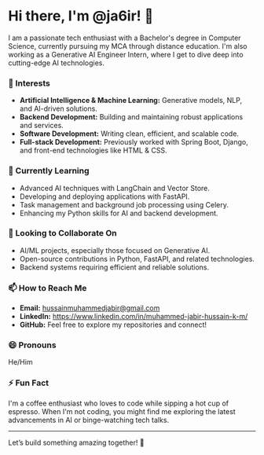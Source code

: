 # Hi there, I'm @ja6ir! 👋

I am a passionate tech enthusiast with a Bachelor's degree in Computer Science, currently pursuing my MCA through distance education. I'm also working as a Generative AI Engineer Intern, where I get to dive deep into cutting-edge AI technologies.

### 👀 Interests
- **Artificial Intelligence & Machine Learning:** Generative models, NLP, and AI-driven solutions.
- **Backend Development:** Building and maintaining robust applications and services.
- **Software Development:** Writing clean, efficient, and scalable code.
- **Full-stack Development:** Previously worked with Spring Boot, Django, and front-end technologies like HTML & CSS.

### 🌱 Currently Learning
- Advanced AI techniques with LangChain and Vector Store.
- Developing and deploying applications with FastAPI.
- Task management and background job processing using Celery.
- Enhancing my Python skills for AI and backend development.

### 💞️ Looking to Collaborate On
- AI/ML projects, especially those focused on Generative AI.
- Open-source contributions in Python, FastAPI, and related technologies.
- Backend systems requiring efficient and reliable solutions.

### 📫 How to Reach Me
- **Email:** hussainmuhammedjabir@gmail.com
- **LinkedIn:** https://www.linkedin.com/in/muhammed-jabir-hussain-k-m/
- **GitHub:** Feel free to explore my repositories and connect!

### 😄 Pronouns
He/Him

### ⚡ Fun Fact
I'm a coffee enthusiast who loves to code while sipping a hot cup of espresso. When I'm not coding, you might find me exploring the latest advancements in AI or binge-watching tech talks.

---

Let’s build something amazing together! 🚀


<!---
ja6ir/ja6ir is a ✨ special ✨ repository because its `README.md` (this file) appears on your GitHub profile.
You can click the Preview link to take a look at your changes.
--->
